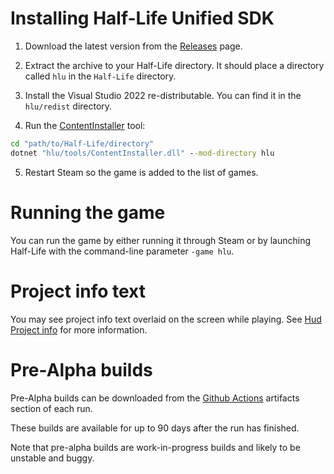 # Installing Half-Life Unified SDK

1. Download the latest version from the [Releases](docs/README.md#developer-resources) page.

2. Extract the archive to your Half-Life directory. It should place a directory called `hlu` in the `Half-Life` directory.

3. Install the Visual Studio 2022 re-distributable. You can find it in the `hlu/redist` directory.

4. Run the [ContentInstaller](docs/tools/content-installer.md) tool:
```bat
cd "path/to/Half-Life/directory"
dotnet "hlu/tools/ContentInstaller.dll" --mod-directory hlu
```

5. Restart Steam so the game is added to the list of games.

# Running the game

You can run the game by either running it through Steam or by launching Half-Life with the command-line parameter `-game hlu`.

# Project info text

You may see project info text overlaid on the screen while playing. See [Hud Project info](docs/features/hud-project-info.md) for more information.

# Pre-Alpha builds

Pre-Alpha builds can be downloaded from the [Github Actions](docs/README.md#developer-resources) artifacts section of each run.

These builds are available for up to 90 days after the run has finished.

Note that pre-alpha builds are work-in-progress builds and likely to be unstable and buggy.
